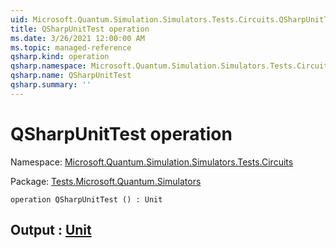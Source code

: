 ```yaml
---
uid: Microsoft.Quantum.Simulation.Simulators.Tests.Circuits.QSharpUnitTest
title: QSharpUnitTest operation
ms.date: 3/26/2021 12:00:00 AM
ms.topic: managed-reference
qsharp.kind: operation
qsharp.namespace: Microsoft.Quantum.Simulation.Simulators.Tests.Circuits
qsharp.name: QSharpUnitTest
qsharp.summary: ''
---
```


# QSharpUnitTest operation

Namespace: [Microsoft.Quantum.Simulation.Simulators.Tests.Circuits](xref:Microsoft.Quantum.Simulation.Simulators.Tests.Circuits)

Package: [Tests.Microsoft.Quantum.Simulators](https://nuget.org/packages/Tests.Microsoft.Quantum.Simulators)




```qsharp
operation QSharpUnitTest () : Unit
```


## Output : [Unit](xref:microsoft.quantum.lang-ref.unit)

